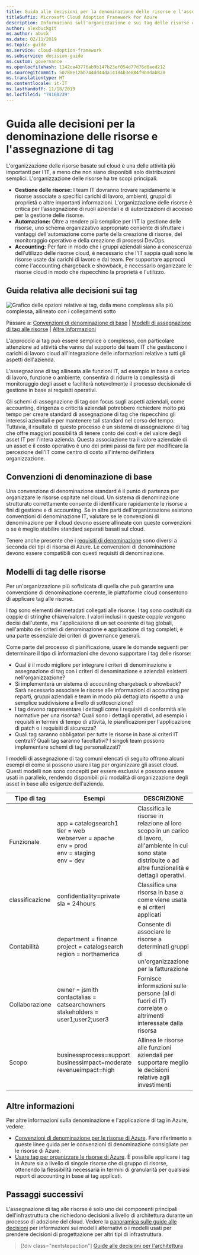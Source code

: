 ```yaml
---
title: Guida alle decisioni per la denominazione delle risorse e l'assegnazione di tag
titleSuffix: Microsoft Cloud Adoption Framework for Azure
description: Informazioni sull'organizzazione e sui tag delle risorse come servizio di base nelle migrazioni di Azure.
author: alexbuckgit
ms.author: abuck
ms.date: 02/11/2019
ms.topic: guide
ms.service: cloud-adoption-framework
ms.subservice: decision-guide
ms.custom: governance
ms.openlocfilehash: 1142ca43776ab9b147b23ef054d77d76d8aed212
ms.sourcegitcommit: 50788e12bb744dd44da14184b3e884f9bddab828
ms.translationtype: HT
ms.contentlocale: it-IT
ms.lasthandoff: 11/18/2019
ms.locfileid: "74160239"
---
```

# <a name="resource-naming-and-tagging-decision-guide"></a>Guida alle decisioni per la denominazione delle risorse e l'assegnazione di tag

L'organizzazione delle risorse basate sul cloud è una delle attività più importanti per l'IT, a meno che non siano disponibili solo distribuzioni semplici. L'organizzazione delle risorse ha tre scopi principali:

- **Gestione delle risorse:** I team IT dovranno trovare rapidamente le risorse associate a specifici carichi di lavoro, ambienti, gruppi di proprietà o altre importanti informazioni. L'organizzazione delle risorse è critica per l'assegnazione di ruoli aziendali e di autorizzazioni di accesso per la gestione delle risorse.
- **Automazione:** Oltre a rendere più semplice per l'IT la gestione delle risorse, uno schema organizzativo appropriato consente di sfruttare i vantaggi dell'automazione come parte della creazione di risorse, del monitoraggio operativo e della creazione di processi DevOps.
- **Accounting:** Per fare in modo che i gruppi aziendali siano a conoscenza dell'utilizzo delle risorse cloud, è necessario che l'IT sappia quali sono le risorse usate dai carichi di lavoro e dai team. Per supportare approcci come l'accounting chargeback e showback, è necessario organizzare le risorse cloud in modo che rispecchino la proprietà e l'utilizzo.

## <a name="tagging-decision-guide"></a>Guida relativa alle decisioni sui tag

![Grafico delle opzioni relative ai tag, dalla meno complessa alla più complessa, allineato con i collegamenti sotto](../../_images/decision-guides/decision-guide-resource-tagging.png)

Passare a: [Convenzioni di denominazione di base](#baseline-naming-conventions) | [Modelli di assegnazione di tag alle risorse](#resource-tagging-patterns) | [Altre informazioni](#learn-more)

L'approccio ai tag può essere semplice o complesso, con particolare attenzione ad attività che vanno dal supporto dei team IT che gestiscono i carichi di lavoro cloud all'integrazione delle informazioni relative a tutti gli aspetti dell'azienda.

L'assegnazione di tag allineata alle funzioni IT, ad esempio in base a carico di lavoro, funzione o ambiente, consentirà di ridurre la complessità di monitoraggio degli asset e faciliterà notevolmente il processo decisionale di gestione in base ai requisiti operativi.

Gli schemi di assegnazione di tag con focus sugli aspetti aziendali, come accounting, dirigenza o criticità aziendali potrebbero richiedere molto più tempo per creare standard di assegnazione di tag che rispecchino gli interessi aziendali e per mantenere tali standard nel corso del tempo. Tuttavia, il risultato di questo processo è un sistema di assegnazione di tag che offre maggiori possibilità di tenere conto dei costi e del valore degli asset IT per l'intera azienda. Questa associazione tra il valore aziendale di un asset e il costo operativo è uno dei primi passi da fare per modificare la percezione dell'IT come centro di costo all'interno dell'intera organizzazione.

## <a name="baseline-naming-conventions"></a>Convenzioni di denominazione di base

Una convenzione di denominazione standard è il punto di partenza per organizzare le risorse ospitate nel cloud. Un sistema di denominazione strutturato correttamente consente di identificare rapidamente le risorse a fini di gestione e di accounting. Se in altre parti dell'organizzazione esistono convenzioni di denominazione IT, valutare se le convenzioni di denominazione per il cloud devono essere allineate con queste convenzioni o se è meglio stabilire standard separati basati sul cloud.

Tenere anche presente che i [requisiti di denominazione](../../ready/azure-best-practices/naming-and-tagging.md) sono diversi a seconda dei tipi di risorsa di Azure. Le convenzioni di denominazione devono essere compatibili con questi requisiti di denominazione.

## <a name="resource-tagging-patterns"></a>Modelli di tag delle risorse

Per un'organizzazione più sofisticata di quella che può garantire una convenzione di denominazione coerente, le piattaforme cloud consentono di applicare tag alle risorse.

I *tag* sono elementi dei metadati collegati alle risorse. I tag sono costituiti da coppie di stringhe chiave/valore. I valori inclusi in queste coppie vengono decisi dall'utente, ma l'applicazione di un set coerente di tag globali, nell'ambito dei criteri di denominazione e applicazione di tag completi, è una parte essenziale dei criteri di governance generali.

Come parte del processo di pianificazione, usare le domande seguenti per determinare il tipo di informazioni che devono supportare i tag delle risorse:

- Qual è il modo migliore per integrare i criteri di denominazione e assegnazione di tag con i criteri di denominazione e aziendali esistenti nell'organizzazione?
- Si implementerà un sistema di accounting chargeback o showback? Sarà necessario associare le risorse alle informazioni di accounting per reparti, gruppi aziendali e team in modo più dettagliato rispetto a una semplice suddivisione a livello di sottoscrizione?
- I tag devono rappresentare i dettagli come i requisiti di conformità alle normative per una risorsa? Quali sono i dettagli operativi, ad esempio i requisiti in termini di tempo di attività, le pianificazioni per l'applicazione di patch o i requisiti di sicurezza?
- Quali tag saranno obbligatori per tutte le risorse in base ai criteri IT centrali? Quali tag saranno facoltativi? I singoli team possono implementare schemi di tag personalizzati?

I modelli di assegnazione di tag comuni elencati di seguito offrono alcuni esempi di come si possono usare i tag per organizzare gli asset cloud. Questi modelli non sono concepiti per essere esclusivi e possono essere usati in parallelo, rendendo disponibili più modalità di organizzazione degli asset in base alle esigenze dell'azienda.

<!-- markdownlint-disable MD033 -->

| Tipo di tag | Esempi | DESCRIZIONE |
|-----|-----|-----|
| Funzionale            | app = catalogsearch1 <br/>tier = web <br/>webserver = apache<br/>env = prod <br/>env = staging <br/>env = dev                 | Classifica le risorse in relazione al loro scopo in un carico di lavoro, all'ambiente in cui sono state distribuite o ad altre funzionalità e dettagli operativi.                                 |
| classificazione        | confidentiality=private<br/>sla = 24hours                                 | Classifica una risorsa in base a come viene usata e ai criteri applicati                               |
| Contabilità            | department = finance <br/>project = catalogsearch <br/>region = northamerica | Consente di associare le risorse a determinati gruppi di un'organizzazione per la fatturazione |
| Collaborazione           | owner = jsmith <br/>contactalias = catsearchowners<br/>stakeholders = user1;user2;user3<br/>                       | Fornisce informazioni sulle persone (al di fuori di IT) correlate o altrimenti interessate dalla risorsa                      |
| Scopo               | businessprocess=support<br/>businessimpact=moderate<br/>revenueimpact=high   | Allinea le risorse alle funzioni aziendali per supportare meglio le decisioni relative agli investimenti  |

<!-- markdownlint-enable MD033 -->

## <a name="learn-more"></a>Altre informazioni

Per altre informazioni sulla denominazione e l'applicazione di tag in Azure, vedere:

- [Convenzioni di denominazione per le risorse di Azure](/azure/architecture/best-practices/resource-naming). Fare riferimento a queste linee guida per le convenzioni di denominazione consigliate per le risorse di Azure.
- [Usare tag per organizzare le risorse di Azure](https://docs.microsoft.com/azure/azure-resource-manager/resource-group-using-tags). È possibile applicare i tag in Azure sia a livello di singole risorse che di gruppo di risorse, ottenendo la flessibilità necessaria in termini di granularità per qualsiasi report di accounting in base ai tag applicati.

## <a name="next-steps"></a>Passaggi successivi

L'assegnazione di tag alle risorse è solo uno dei componenti principali dell'infrastruttura che richiedono decisioni a livello di architettura durante un processo di adozione del cloud. Vedere la [panoramica sulle guide alle decisioni](../index.md) per informazioni sui modelli alternativi o i modelli usati per prendere decisioni di progettazione per altri tipi di infrastruttura.

> [!div class="nextstepaction"]
> [Guide alle decisioni per l'architettura](../index.md)
